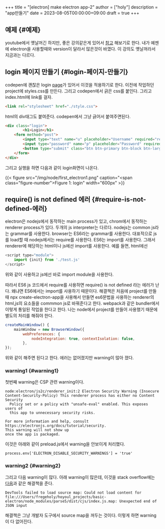 +++
title = "[electron] make electron app-2"
author = ["holy"]
description = "app만들기"
date = 2023-08-05T00:00:00+09:00
draft = true
+++

## 예제 {#예제}

youtube에서 옛날꺼긴 하지만, 좋은 강의같은게 있어서 [참고](https://www.youtube.com/watch?v=KN2rg0PCjvA&list=PLqh5vK4CKWeZDGPhn5IMk3uZv2rQ5hNSK&index=4) 해보기로
한다. 내가 예젠에 electron을 사용할때와 version이 달라서 많은것이
바꼈다. 이 강의도 옛날꺼라서 지금과는 다르다.


## login 페이지 만들기 {#login-페이지-만들기}

codepen에 괜찮은 login [page](https://codepen.io/frytyler/pen/nJYVEO)가 있어서 이것을 적용하기로 한다. 이전에
작업하던 project에 styles.css를 만든다. 그리고 codepen에서 긁은 css를
붙인다. 그리고 index.html에 link를 걸자.

```html
<link rel="stylesheet" href="./style.css">
```

html의 div태그도 붙여준다. codepen에서 그냥 긁어서 붙여주면된다.

```html
<div class="login">
        <h1>Login</h1>
    <form method="post">
        <input type="text" name="u" placeholder="Username" required="required" />
        <input type="password" name="p" placeholder="Password" required="required" />
        <button type="submit" class="btn btn-primary btn-block btn-large">Let me in.</button>
    </form>
</div>
```

그리고 실행을 하면 다음과 같이 login화면이 나온다.

<a id="figure--login"></a>

{{< figure src="/img/node/first_electron1.png" caption="<span class=\"figure-number\">Figure 1: </span>login" width="600px" >}}


## require() is not defined 에러 {#require-is-not-defined-에러}

electron은 nodejs에서 동작하는 main process가 있고, chrom에서 동작하는
renderer process가 있다. 두개의 js interpreter는 다르다. nodejs는
common js라는 grammar를 사용한다. browser는 ES6라는 grammar를
사용한다. 대표적으로 js를 load할 때 nodejs에서는 require를
사용한다. ES6는 import를 사용한다. 그래서 renderer에 해당하는 html이나
js에선 import를 사용한다. 예를 들면, html에선

```js
<script type="module">
    import {init} from './test.js'
</script>
```

위와 같이 사용하고 js에선 바로 import module을 사용한다.

따라서 ES6 js 코드에서 require를 사용하면 require() is not defined
라는 에러가 난다. 왜냐면 ES6에서는 import를 사용하기
때문이다. 해결책은 처음에 project를 만들때 npx create-electron-app을
사용해서 만들면 es6문법을 사용하는 renderer의 html,js의 요소들을
commmon js로 바꿔준다고 한다. webpack과 같은 bundler에서 이렇게 통일된
작업을 한다고 한다. 나는 node에서 project를 만들어 사용했기 때문에
별도의 처리를 해줘야 한다.

```js
createMainWindow() {
    mainWindow = new BrowserWindow({
        webPreferences: {
            nodeIntegration: true, contextIsolation: false,
        },
});
```

위와 같이 해주면 된다고 한다. 에러는 없어졌지만 warning이 많아 졌다.


### warning1 {#warning1}

첫번째 warning은 CSP 관련 warning이다.

```text
node:electron/js2c/renderer_init:2 Electron Security Warning (Insecure Content-Security-Policy) This renderer process has either no Content Security
  Policy set or a policy with "unsafe-eval" enabled. This exposes users of
  this app to unnecessary security risks.

For more information and help, consult
https://electronjs.org/docs/tutorial/security.
This warning will not show up
once the app is packaged.
```

이것은 아래와 같이 preload.js에서 warning을 안보이게 처리했다.

```emacs-lisp
process.env['ELECTRON_DISABLE_SECURITY_WARNINGS'] = 'true'
```


### warning2 {#warning2}

그리고 다음 warning이 많다.  아래 warning이 많은데, 이것을 stack
overflow에는 [다음](https://stackoverflow.com/questions/61339968/error-message-devtools-failed-to-load-sourcemap-could-not-load-content-for-chr)과 같은 해결책을 준다.

```text
DevTools failed to load source map: Could not load content for file:///Users/fregeholy/hoyoul_projects/basic-electron/node_modules/parse5/dist/cjs/index.js.map: Unexpected end of JSON input
```

해결책은 그냥 개발자 도구에서 source map을 꺼두는 것이다. 이렇게 하면
warning이 다 없어진다.
